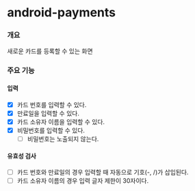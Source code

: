 # android-payments

### 개요

새로운 카드를 등록할 수 있는 화면

### 주요 기능

#### 입력

- [x] 카드 번호를 입력할 수 있다.
- [x] 만료일을 입력할 수 있다.
- [x] 카드 소유자 이름을 입력할 수 있다.
- [x] 비밀번호를 입력할 수 있다.
    - [ ] 비밀번호는 노출되지 않는다.

#### 유효성 검사

- [ ] 카드 번호와 만료일의 경우 입력할 때 자동으로 기호(-, /)가 삽입된다.
- [ ] 카드 소유자 이름의 경우 입력 글자 제한이 30자이다.